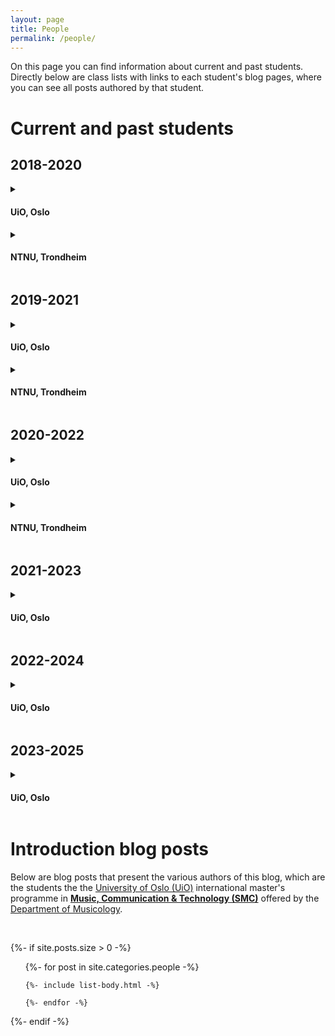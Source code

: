 ```yaml
---
layout: page
title: People
permalink: /people/
---
```


On this page you can find information about current and past students. Directly below are class lists with links to each student's blog pages, where you can see all posts authored by that student.

# Current and past students

<div class="student-list">
  <h2>2018-2020</h2>
  <details>
    <summary><h4>UiO, Oslo</h4></summary>
    <a href="/authors/eliasandersen.html">Elias Andersen</a>
    <a href="/authors/marilesteberg.html">Mari Lesteberg</a>
    <a href="/authors/samroman.html">Sam Roman</a>
    <a href="/authors/ashanesilva.html">Ashane Silva</a>
    <a href="/authors/guysion.html">Guy Sion</a>
    <a href="/authors/espenwik.html">Espen Wik</a>
  </details>
  <details>
    <summary><h4>NTNU, Trondheim</h4></summary>
    <a href="/authors/eigilaandahl.html">Eigil Aandahl</a>
    <a href="/authors/eirikdahl.html">Eirik Dahl</a>
    <a href="/authors/sepehrhaghighi.html">Sepehr Haghighi</a>
    <a href="/authors/karolinajawad.html">Karolina Jawad</a>
    <a href="/authors/shreejayshrestha.html">Shreejay Shrestha</a>
    <a href="/authors/jørgenvarpe.html">Jørgen Varpe</a>
  </details>

  <h2>2019-2021</h2>
  <details>
    <summary><h4>UiO, Oslo</h4></summary>
    <a href="/authors/thomasanda.html">Thomas Anda</a>
    <a href="/authors/jacksongoode.html">Jackson Goode</a>
    <a href="/authors/paulkoenig.html">Paul Koenig</a>
    <a href="/authors/rayamluna.html">Rayam Luna</a>
    <a href="/authors/jarlesteinhovden.html">Jarle Steinhovden</a>
    <a href="/authors/aleksandertidemann.html">Aleksander Tidemann</a>
    <a href="/authors/gautewardenær.html">Gaute Wardenær</a>
  </details>
  <details>
    <summary><h4>NTNU, Trondheim</h4></summary>
    <a href="/authors/ulrikhalmoy.html">Ulrik Halmøy</a>
    <a href="/authors/tomignatius.html">Tom Ignatius</a>
    <a href="/authors/thibaultjaccard.html">Thibault Jaccard</a>
    <a href="/authors/simonsandvik.html">Simon Sandvik</a>
  </details>

  <h2>2020-2022</h2>
  <details>
    <summary><h4>UiO, Oslo</h4></summary>
    <a href="/authors/alenaclim.html">Alena Clim</a>
    <a href="/authors/stephengardener.html">Stephen Gardener</a>
    <a href="/authors/anderslidal.html">Anders Lidal</a>
    <a href="/authors/leighmurray.html">Leigh Murray</a>
    <a href="/authors/henriksveen.html">Henrik Sveen</a>
    <a href="/authors/pedrolucas.html">Pedro Lucas</a>
    <a href="/authors/jonimok.html">Joni Mok</a>
    <a href="/authors/wenboyi.html">Wenbo Yi</a>
  </details>
  <details>
    <summary><h4>NTNU, Trondheim</h4></summary>
    <a href="/authors/williemandeville.html">Willie Mandeville</a>
    <a href="/authors/lindsaycharles.html">Lindsay Charles</a>
    <a href="/authors/abhishekchoubey.html">Abhishek Choubey</a>
  </details>

  <h2>2021-2023</h2>
  <details>
    <summary><h4>UiO, Oslo</h4></summary>
    <a href="/authors/arvidfalch.html">Arvid Falch</a>
    <a href="/authors/sofiagonzalez.html">Sofía González</a>
    <a href="/authors/olivergetz.html">Oliver Getz</a>
    <a href="/authors/kristianwentzel.html">Kristian Wentzel</a>
    <a href="/authors/josephclemente.html">Joseph Clemente</a>
    <a href="/authors/joachimpoutaraud.html">Joachim Poutaraud</a>
    <a href="/authors/jakobhoydal.html">Jakob Høydal</a>
    <a href="/authors/hughalexandervonarnim.html">Hugh Alexander von Arnim</a>
  </details>

  <h2>2022-2024</h2>
  <details>
    <summary><h4>UiO, Oslo</h4></summary>
    <a href="/authors/alexanderwastnidge.html">Alexander Wastnidge</a>
    <a href="/authors/aysimakarcaaltincaba.html">Aysima Karcaaltincaba</a>
    <a href="/authors/eminmemis.html">Emin Memis</a>
    <a href="/authors/fabianstordalen.html">Fabian Stordalen</a>
    <a href="/authors/jackhardwick.html">Jack Hardwick</a>
    <a href="/authors/kristianeicke.html">Kristian Eicke</a>
    <a href="/authors/masoudniknafs.html">Masoud Niknafs</a>
    <a href="/authors/ninojakeli.html">Nino Jakeli</a>
  </details>

  <h2>2023-2025</h2>
  <details>
    <summary><h4>UiO, Oslo</h4></summary>
    <a href="/authors/julianabigelow.html">Juliana Bigelow</a>
    <a href="/authors/kareninajuarez.html">Karenina Juarez</a>
    <a href="/authors/tomoldfield.html">Tom Oldfield</a>

  </details>

</div>

# Introduction blog posts

Below are blog posts that present the various authors of this blog, which are the students the the [University of Oslo (UiO)](https://www.uio.no/english/) international master's programme in **[Music, Communication & Technology (SMC)](https://www.uio.no/english/studies/programmes/SMC-master/)** offered by the [Department of Musicology](https://www.hf.uio.no/imv/english/).

<br />

{%- if site.posts.size > 0 -%}

  <!-- <h2 class="post-list-heading">{{ page.list_title | default: "Posts" }}</h2> -->
  <ul class="post-list">
    {%- for post in site.categories.people -%}

    {%- include list-body.html -%}

    {%- endfor -%}

  </ul>
{%- endif -%}
